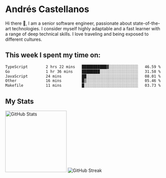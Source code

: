 # Andrés Castellanos

Hi there 👋, I am a senior software engineer, passionate about state-of-the-art technologies. I consider myself highly adaptable and a fast learner with a range of deep technical skills. I love traveling and being exposed to different cultures.

## This week I spent my time on:

<!--START_SECTION:waka-->

```txt
TypeScript        2 hrs 22 mins   ███████████▓░░░░░░░░░░░░░   46.59 %
Go                1 hr 36 mins    ████████░░░░░░░░░░░░░░░░░   31.58 %
JavaScript        24 mins         ██░░░░░░░░░░░░░░░░░░░░░░░   08.01 %
Other             16 mins         █▒░░░░░░░░░░░░░░░░░░░░░░░   05.46 %
Makefile          11 mins         █░░░░░░░░░░░░░░░░░░░░░░░░   03.73 %
```

<!--END_SECTION:waka-->

## My Stats

<img height="195" src="https://github-readme-stats.vercel.app/api?username=andrescv&show_icons=true&theme=onedark&hide_border=true&card_width=495" alt="GitHub Stats" />

<img src="https://streak-stats.demolab.com?user=andrescv&theme=one-dark-pro&hide_border=true" alt="GitHub Streak" />
